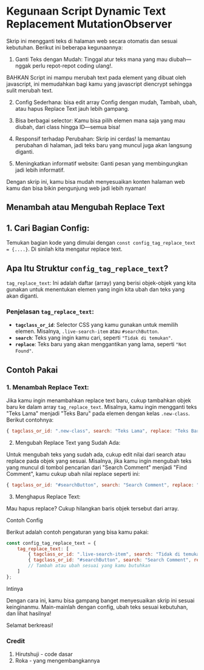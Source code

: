 # Kegunaan Script Dynamic Text Replacement MutationObserver

Skrip ini mengganti teks di halaman web secara otomatis dan sesuai kebutuhan. Berikut ini beberapa kegunaannya:

1. Ganti Teks dengan Mudah: 
Tinggal atur teks mana yang mau diubah—nggak perlu repot-repot coding ulang!.

BAHKAN Script ini mampu merubah text pada element yang dibuat oleh javascript, ini memudahkan bagi kamu yang javascript diencrypt sehingga sulit merubah text.

2. Config Sederhana: bisa edit array Config dengan mudah, Tambah, ubah, atau hapus Replace Text jauh lebih gampang.


3. Bisa berbagai selector: Kamu bisa pilih elemen mana saja yang mau diubah, dari class hingga ID—semua bisa!


4. Responsif terhadap Perubahan: Skrip ini cerdas! Ia memantau perubahan di halaman, jadi teks baru yang muncul juga akan langsung diganti.


5. Meningkatkan informatif website: Ganti pesan yang membingungkan jadi lebih informatif.


Dengan skrip ini, kamu bisa mudah menyesuaikan konten halaman web kamu dan bisa bikin pengunjung web jadi lebih nyaman!

## Menambah atau Mengubah Replace Text

## 1. Cari Bagian Config:

Temukan bagian kode yang dimulai dengan `const config_tag_replace_text = {....}`. Di sinilah kita mengatur replace text.

## Apa Itu Struktur `config_tag_replace_text`?

`tag_replace_text`: Ini adalah daftar (array) yang berisi objek-objek yang kita gunakan untuk menentukan elemen yang ingin kita ubah dan teks yang akan diganti.

### Penjelasan `tag_replace_text`:

- **`tagclass_or_id`**: Selector CSS yang kamu gunakan untuk memilih elemen. Misalnya, `.live-search-item` atau `#searchButton`.
- **`search`**: Teks yang ingin kamu cari, seperti `"Tidak di temukan"`.
- **`replace`**: Teks baru yang akan menggantikan yang lama, seperti `"Not Found"`.

## Contoh Pakai

### 1. Menambah Replace Text:

Jika kamu ingin menambahkan replace text baru, cukup tambahkan objek baru ke dalam array `tag_replace_text`. Misalnya, kamu ingin mengganti teks "Teks Lama" menjadi "Teks Baru" pada elemen dengan kelas `.new-class`. Berikut contohnya:

```javascript
{ tagclass_or_id: ".new-class", search: "Teks Lama", replace: "Teks Baru" }
```

2. Mengubah Replace Text yang Sudah Ada:

Untuk mengubah teks yang sudah ada, cukup edit nilai dari search atau replace pada objek yang sesuai. Misalnya, jika kamu ingin mengubah teks yang muncul di tombol pencarian dari "Search Comment" menjadi "Find Comment", kamu cukup ubah nilai replace seperti ini:
```javascript
{ tagclass_or_id: "#searchButton", search: "Search Comment", replace: "Find Comment" }
```

3. Menghapus Replace Text:

Mau hapus replace? Cukup hilangkan baris objek tersebut dari array.

Contoh Config

Berikut adalah contoh pengaturan yang bisa kamu pakai:
```javascript
const config_tag_replace_text = {
    tag_replace_text: [
        { tagclass_or_id: ".live-search-item", search: "Tidak di temukan", replace: "Not Found" },
        { tagclass_or_id: "#searchButton", search: "Search Comment", replace: "Hello Isekai" },
        // Tambah atau ubah sesuai yang kamu butuhkan
    ]
};
```
Intinya

Dengan cara ini, kamu bisa gampang banget menyesuaikan skrip ini sesuai keinginanmu. Main-mainlah dengan config, ubah teks sesuai kebutuhan, dan lihat hasilnya!

Selamat berkreasi!

### Credit 

1. Hirutshuji - code dasar
2. Roka - yang mengembangkannya

